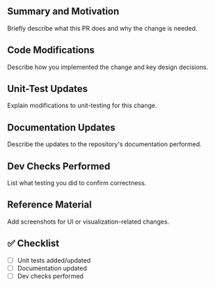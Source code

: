 ## Summary and Motivation
Briefly describe what this PR does and why the change is needed. 

## Code Modifications
Describe how you implemented the change and key design decisions.

## Unit-Test Updates
Explain modifications to unit-testing for this change.

## Documentation Updates
Describe the updates to the repository's documentation performed.

## Dev Checks Performed
List what testing you did to confirm correctness.

## Reference Material
Add screenshots for UI or visualization-related changes.

## ✅ Checklist
- [ ] Unit tests added/updated  
- [ ] Documentation updated  
- [ ] Dev checks performed  